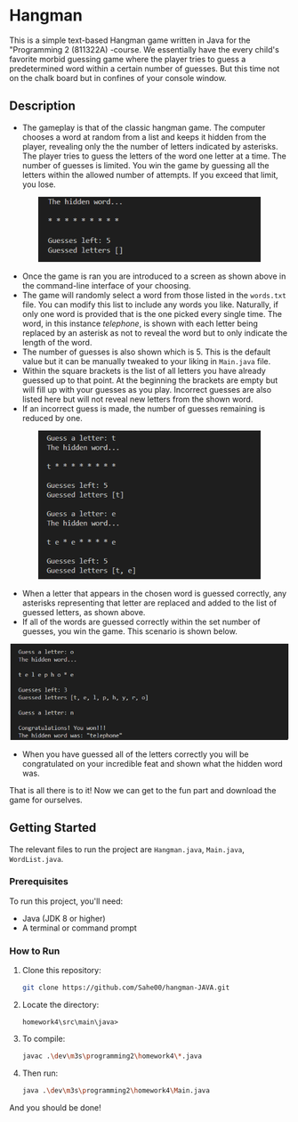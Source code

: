 # Hangman

This is a simple text-based Hangman game written in Java for the "Programming 2 (811322A) -course. We essentially have the every child's favorite morbid guessing game where the player tries to guess a predetermined word within a certain number of guesses. But this time not on the chalk board but in confines of your console window.  


## Description

 * The gameplay is that of the classic hangman game. The computer chooses a word at random from a list and keeps it hidden from the player, revealing only the the number of letters indicated by asterisks. The player tries to guess the letters of the word one letter at a time. The number of guesses is limited. You win the game by guessing all the letters within the allowed number of attempts. If you exceed that limit, you lose.
 
 <p align="center">
  <img src="./img/hangm1.png" alt="hangman1" width="400"/>
</p>

 * Once the game is ran you are introduced to a screen as shown above in the command-line interface of your choosing. 
 * The game will randomly select a word from those listed in the `words.txt` file. You can modify this list to include any words you like. Naturally, if only one word is provided that is the one picked every single time. The word, in this instance *telephone*, is shown with each letter being replaced by an asterisk as not to reveal the word but to only indicate the length of the word. 
 * The number of guesses is also shown which is 5. This is the default value but it can be manually tweaked to your liking in `Main.java` file. 
 * Within the square brackets is the list of all letters you have already guessed up to that point. At the beginning the brackets are empty but will fill up with your guesses as you play. Incorrect guesses are also listed here but will not reveal new letters from the shown word. 
 * If an incorrect guess is made, the number of guesses remaining is reduced by one.


<p align="center">
<img src="./img/hangm2.png" alt="hangman2" width="400"/>
</p>

* When a letter that appears in the chosen word is guessed correctly, any asterisks representing that letter are replaced and added to the list of guessed letters, as shown above.
* If all of the words are guessed correctly within the set number of guesses, you win the game. This scenario is shown below.

<p align="center">
<img src="./img/hangm3.png" alt="hangman3" width="500"/>
</p>

* When you have guessed all of the letters correctly you will be congratulated on your incredible feat and shown what the hidden word was. 

That is all there is to it! Now we can get to the fun part and download the game for ourselves.

## Getting Started

The relevant files to run the project are `Hangman.java`, `Main.java`, `WordList.java`. 
### Prerequisites

To run this project, you'll need:
- Java (JDK 8 or higher)
- A terminal or command prompt

### How to Run

1. Clone this repository:
   ```bash
   git clone https://github.com/Sahe00/hangman-JAVA.git
2. Locate the directory:
    ```
    homework4\src\main\java>
3. To compile:
    ```bash
    javac .\dev\m3s\programming2\homework4\*.java
4. Then run:
    ```bash
    java .\dev\m3s\programming2\homework4\Main.java
    ```

And you should be done!